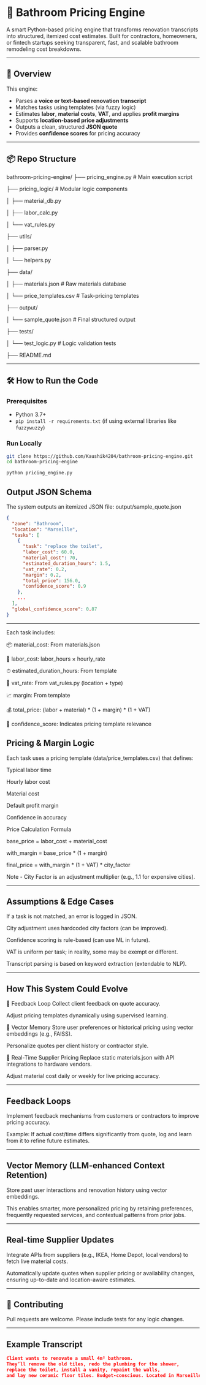 # 🛁 Bathroom Pricing Engine

A smart Python-based pricing engine that transforms renovation transcripts into structured, itemized cost estimates. Built for contractors, homeowners, or fintech startups seeking transparent, fast, and scalable bathroom remodeling cost breakdowns.

---

## 🚀 Overview

This engine:
- Parses a **voice or text-based renovation transcript**
- Matches tasks using templates (via fuzzy logic)
- Estimates **labor**, **material costs**, **VAT**, and applies **profit margins**
- Supports **location-based price adjustments**
- Outputs a clean, structured **JSON quote**
- Provides **confidence scores** for pricing accuracy

---

## 📦 Repo Structure

bathroom-pricing-engine/
├── pricing_engine.py # Main execution script

├── pricing_logic/ # Modular logic components

│ ├── material_db.py

│ ├── labor_calc.py

│ └── vat_rules.py

├── utils/

│ ├── parser.py

│ └── helpers.py

├── data/

│ ├── materials.json # Raw materials database

│ └── price_templates.csv # Task-pricing templates

├── output/

│ └── sample_quote.json # Final structured output

├── tests/

│ └── test_logic.py # Logic validation tests

├── README.md 


---

## 🛠️ How to Run the Code

### Prerequisites

- Python 3.7+
- `pip install -r requirements.txt` (if using external libraries like `fuzzywuzzy`)

### Run Locally

```bash
git clone https://github.com/Kaushik4204/bathroom-pricing-engine.git
cd bathroom-pricing-engine

python pricing_engine.py
```

##  Output JSON Schema
The system outputs an itemized JSON file: output/sample_quote.json


```json
{
  "zone": "Bathroom",
  "location": "Marseille",
  "tasks": [
    {
      "task": "replace the toilet",
      "labor_cost": 60.0,
      "material_cost": 70,
      "estimated_duration_hours": 1.5,
      "vat_rate": 0.2,
      "margin": 0.2,
      "total_price": 156.0,
      "confidence_score": 0.9
    },
    ...
  ],
  "global_confidence_score": 0.87
}
```
---

Each task includes:

📦 material_cost: From materials.json

👷 labor_cost: labor_hours × hourly_rate

⏱ estimated_duration_hours: From template

💸 vat_rate: From vat_rules.py (location + type)

📈 margin: From template

💰 total_price: (labor + material) * (1 + margin) * (1 + VAT)

🧠 confidence_score: Indicates pricing template relevance

## Pricing & Margin Logic
Each task uses a pricing template (data/price_templates.csv) that defines:

Typical labor time

Hourly labor cost

Material cost

Default profit margin

Confidence in accuracy

Price Calculation Formula

base_price = labor_cost + material_cost

with_margin = base_price * (1 + margin)

final_price = with_margin * (1 + VAT) * city_factor

Note - City Factor is an adjustment multiplier (e.g., 1.1 for expensive cities).

---

## Assumptions & Edge Cases
If a task is not matched, an error is logged in JSON.

City adjustment uses hardcoded city factors (can be improved).

Confidence scoring is rule-based (can use ML in future).

VAT is uniform per task; in reality, some may be exempt or different.

Transcript parsing is based on keyword extraction (extendable to NLP).

---

## How This System Could Evolve
🔁 Feedback Loop
Collect client feedback on quote accuracy.

Adjust pricing templates dynamically using supervised learning.

🧠 Vector Memory
Store user preferences or historical pricing using vector embeddings (e.g., FAISS).

Personalize quotes per client history or contractor style.

🔄 Real-Time Supplier Pricing
Replace static materials.json with API integrations to hardware vendors.

Adjust material cost daily or weekly for live pricing accuracy.

---

## Feedback Loops

Implement feedback mechanisms from customers or contractors to improve pricing accuracy.

Example: If actual cost/time differs significantly from quote, log and learn from it to refine future estimates.

---

## Vector Memory (LLM-enhanced Context Retention)

Store past user interactions and renovation history using vector embeddings.

This enables smarter, more personalized pricing by retaining preferences, frequently requested services, and contextual patterns from prior jobs.


---

## Real-time Supplier Updates

Integrate APIs from suppliers (e.g., IKEA, Home Depot, local vendors) to fetch live material costs.

Automatically update quotes when supplier pricing or availability changes, ensuring up-to-date and location-aware estimates.

---

## 🤝 Contributing
Pull requests are welcome. Please include tests for any logic changes.

---

## Example Transcript

```json
Client wants to renovate a small 4m² bathroom. 
They’ll remove the old tiles, redo the plumbing for the shower, 
replace the toilet, install a vanity, repaint the walls, 
and lay new ceramic floor tiles. Budget-conscious. Located in Marseille.
```


